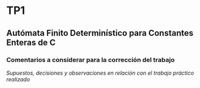 # TP1
## Autómata Finito Determinístico para Constantes Enteras de C

### Comentarios a considerar para la corrección del trabajo
*Supuestos, decisiones y observaciones en relación con el trabajo práctico realizado*